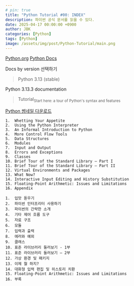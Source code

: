 ```yaml
---
# pin: true
title: "Python Tutorial #00: INDEX"
description: 파이썬 공식 문서를 읽을 수 있다.
date: 2025-04-17 00:00:00 +0900
author: JBK
categories: [Python]
tags: [Python]
image: /assets/img/post/Python-Tutorial/main.png
---
```


[Python.org](https://www.python.org)
[Python Docs](https://docs.python.org/3)

Docs by version 선택하기
> Python 3.13 (stable)

Python 3.13.3 documentation
> Tutorial<sub>Start here: a tour of Python's syntax and features</sub>

[Python 썸네일 다운로드](/assets/img/post/Python-Tutorial/main.png)

```
1.  Whetting Your Appetite
2.  Using the Python Interpreter
3.  An Informal Introduction to Python
4.  More Control Flow Tools
5.  Data Structures
6.  Modules
7.  Input and Output
8.  Errors and Exceptions
9.  Classes
10. Brief Tour of the Standard Library — Part I
11. Brief Tour of the Standard Library — Part II
12. Virtual Environments and Packages
13. What Now?
14. Interactive Input Editing and History Substitution
15. Floating-Point Arithmetic: Issues and Limitations
16. Appendix
```
```
1.  입맛 돋우기
2.  파이썬 인터프리터 사용하기
3.  파이썬의 간략한 소개
4.  기타 제어 흐름 도구
5.  자료 구조
6.  모듈
7.  입력과 출력
8.  에러와 예외
9.  클래스
10. 표준 라이브러리 둘러보기 - 1부
11. 표준 라이브러리 둘러보기 — 2부
12. 가상 환경 및 패키지
13. 이제 뭘 하지?
14. 대화형 입력 편집 및 히스토리 치환
15. Floating-Point Arithmetic: Issues and Limitations
16. 부록
```
